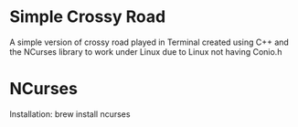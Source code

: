 # Simple Crossy Road 
  
A simple version of crossy road played in Terminal created using C++ and the NCurses library to work under Linux due to Linux not having Conio.h  
  
# NCurses  

Installation: brew install ncurses  

